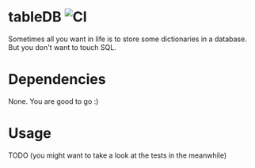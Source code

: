 # tableDB ![CI](https://github.com/lfrati/OmnImage/actions/workflows/tests.yml/badge.svg)

Sometimes all you want in life is to store some dictionaries in a database. But you don't want to touch SQL.

# Dependencies
None. You are good to go :)

# Usage
TODO (you might want to take a look at the tests in the meanwhile)
